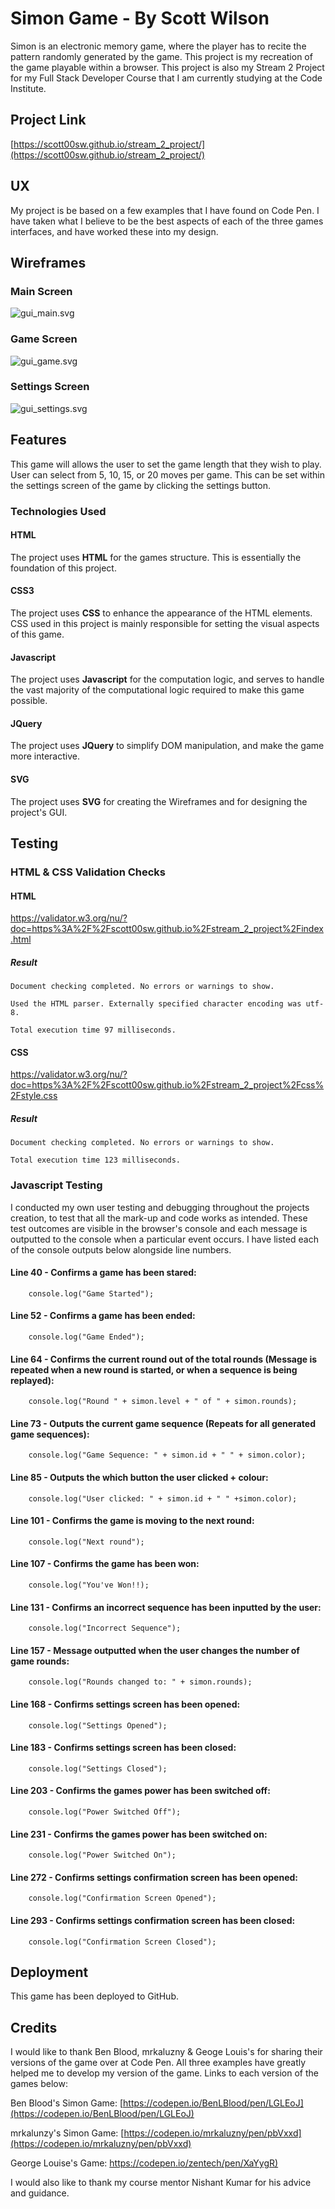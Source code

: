 # Simon Game - By Scott Wilson
Simon is an electronic memory game, where the player has to recite the pattern randomly generated by the game. This project is my recreation of the game playable within a browser. This project is also my Stream 2 Project for my Full Stack Developer Course that I am currently studying at the Code Institute.

## Project Link
[https://scott00sw.github.io/stream_2_project/](https://scott00sw.github.io/stream_2_project/)

## UX
My project is be based on a few examples that I have found on Code Pen. I have taken what I believe to be the best aspects of each of the three games interfaces, and have worked these into my design.

## Wireframes
### Main Screen
![gui_main.svg](misc/gui_main.svg)

### Game Screen
![gui_game.svg](misc/gui_game.svg)

### Settings Screen
![gui_settings.svg](misc/gui_settings.svg)

## Features
This game will allows the user to set the game length that they wish to play. User can select from 5, 10, 15, or 20 moves per game. This can be set within the settings screen of the game by clicking the settings button.

### Technologies Used
#### HTML
The project uses **HTML** for the games structure. This is essentially the foundation of this project.

#### CSS3
The project uses **CSS** to enhance the appearance of the HTML elements. CSS used in this project is mainly responsible for setting the visual aspects of this game.

#### Javascript
The project uses **Javascript** for the computation logic, and serves to handle the vast majority of the computational logic required to make this game possible.

#### JQuery
The project uses **JQuery** to simplify DOM manipulation, and make the game more interactive.

#### SVG
The project uses **SVG** for creating the Wireframes and for designing the project's GUI.

## Testing
### HTML & CSS Validation Checks
#### HTML
https://validator.w3.org/nu/?doc=https%3A%2F%2Fscott00sw.github.io%2Fstream_2_project%2Findex.html
##### Result
    Document checking completed. No errors or warnings to show.

    Used the HTML parser. Externally specified character encoding was utf-8.

    Total execution time 97 milliseconds.

#### CSS
https://validator.w3.org/nu/?doc=https%3A%2F%2Fscott00sw.github.io%2Fstream_2_project%2Fcss%2Fstyle.css
##### Result
    Document checking completed. No errors or warnings to show.

    Total execution time 123 milliseconds.



### Javascript Testing
I conducted my own user testing and debugging throughout the projects creation, to test that all the mark-up and code works as intended. These test outcomes are visible in the browser's console and each message is outputted to the console when a particular event occurs. I have listed each of the console outputs below alongside line numbers.

#### Line 40 - Confirms a game has been stared:
```
    console.log("Game Started");
```

#### Line 52 - Confirms a game has been ended:
```
    console.log("Game Ended");
```

#### Line 64 - Confirms the current round out of the total rounds (Message is repeated when a new round is started, or when a sequence is being replayed):
```
    console.log("Round " + simon.level + " of " + simon.rounds);
```

#### Line 73 - Outputs the current game sequence (Repeats for all generated game sequences):
```
    console.log("Game Sequence: " + simon.id + " " + simon.color);
```

#### Line 85 - Outputs the which button the user clicked + colour:
```
    console.log("User clicked: " + simon.id + " " +simon.color);
```

#### Line 101 - Confirms the game is moving to the next round:
```
    console.log("Next round");
```

#### Line 107 - Confirms the game has been won:
```
    console.log("You've Won!!);
```

#### Line 131 - Confirms an incorrect sequence has been inputted by the user:
```
    console.log("Incorrect Sequence");
```

#### Line 157 - Message outputted when the user changes the number of game rounds:
```
    console.log("Rounds changed to: " + simon.rounds);
```

#### Line 168 - Confirms settings screen has been opened:
```
    console.log("Settings Opened");
```

#### Line 183 - Confirms settings screen has been closed:
```
    console.log("Settings Closed");
```

#### Line 203 - Confirms the games power has been switched off:
```
    console.log("Power Switched Off");
```

#### Line 231 - Confirms the games power has been switched on:
```
    console.log("Power Switched On");
```

#### Line 272 - Confirms settings confirmation screen has been opened:
```
    console.log("Confirmation Screen Opened");
```

#### Line 293 - Confirms settings confirmation screen has been closed:
```
    console.log("Confirmation Screen Closed");
```

## Deployment
This game has been deployed to GitHub.

## Credits
I would like to thank Ben Blood, mrkaluzny & Geoge Louis's for sharing their versions of the game over at Code Pen. All three examples have greatly helped me to develop my version of the game. Links to each version of the games below:

Ben Blood's Simon Game: [https://codepen.io/BenLBlood/pen/LGLEoJ](https://codepen.io/BenLBlood/pen/LGLEoJ)

mrkalunzy's Simon Game: [https://codepen.io/mrkaluzny/pen/pbVxxd](https://codepen.io/mrkaluzny/pen/pbVxxd)

George Louise's Game: [https://codepen.io/zentech/pen/XaYygR)](https://codepen.io/zentech/pen/XaYygR)

I would also like to thank my course mentor Nishant Kumar for his advice and guidance.
